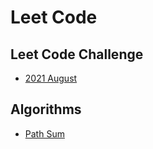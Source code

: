 # Leet Code

## Leet Code Challenge
* [2021 August](2021AugustChallenge/README.md)

## Algorithms
* [Path Sum](code/pathSum.md)